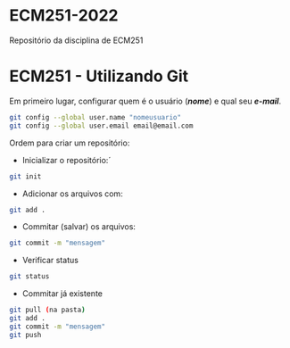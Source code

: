 # ECM251-2022
Repositório da disciplina de ECM251

# ECM251 - Utilizando Git

Em primeiro lugar, configurar quem é o usuário (***nome***) e qual seu ***e-mail***.

```bash
git config --global user.name "nomeusuario"
git config --global user.email email@email.com
```

Ordem para criar um repositório:
- Inicializar o repositório:´
```bash
git init
```

- Adicionar os arquivos com:
```bash
git add .
```

- Commitar (salvar) os arquivos:
```bash
git commit -m "mensagem"
```

- Verificar status
```bash
git status
```

- Commitar já existente
```bash
git pull (na pasta)
git add .
git commit -m "mensagem"
git push
```
